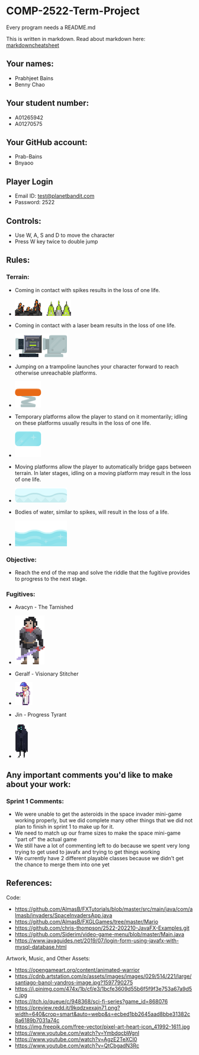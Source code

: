# COMP-2522-Term-Project

Every program needs a README.md

This is written in markdown. Read about markdown here: [markdowncheatsheet](https://www.markdownguide.org/cheat-sheet/)

## Your names:
- Prabhjeet Bains
- Benny Chao

## Your student number:
- A01265942
- A01270575

## Your GitHub account:
- Prab-Bains
- Bnyaoo

## Player Login ##
- Email ID: test@planetbandit.com
- Password: 2522

## Controls:
- Use W, A, S and D to move the character
- Press W key twice to double jump

## Rules:
### Terrain: ###
- Coming in contact with spikes results in the loss of one life.
- ![image info](./resources/assets/textures/spikes.png)


- Coming in contact with a laser beam results in the loss of one life.
- ![image info](./resources/assets/textures/lasers.png)


- Jumping on a trampoline launches your character forward to reach otherwise unreachable platforms.
- ![image info](./resources/assets/textures/springboardUp.png)


- Temporary platforms allow the player to stand on it momentarily; idling on these platforms usually results in the 
  loss of one life.


- ![image info](./resources/assets/textures/ice/iceBlock.png)


- Moving platforms allow the player to automatically bridge gaps between terrain. In later stages, idling on a 
  moving platform may result in the loss of one life.


- ![image info](./resources/assets/textures/ice/tundra_140x40.png)


- Bodies of water, similar to spikes, will result in the loss of a life.

- ![image info](./resources/assets/textures/ice/iceWater.png)

### Objective: ###

- Reach the end of the map and solve the riddle that the fugitive provides to progress to the next stage.

### Fugitives: ###

- Avacyn - The Tarnished
- ![image info](./resources/assets/textures/bosses/Avacyn.png)


- Geralf - Visionary Stitcher
- ![image info](./resources/assets/textures/bosses/Geralf.png)


- Jin - Progress Tyrant
- ![image info](./resources/assets/textures/bosses/Jin.png)

## Any important comments you'd like to make about your work:
### Sprint 1 Comments:
- We were unable to get the asteroids in the space invader mini-game working properly, but we did complete many other
things that we did not plan to finish in sprint 1 to make up for it.
- We need to match up our frame sizes to make the space mini-game "part of" the actual game
- We still have a lot of commenting left to do because we spent very long trying to get used to javafx and trying to 
get things working
- We currently have 2 different playable classes because we didn't get the chance to merge them into one yet


## References:
Code:
- https://github.com/AlmasB/FXTutorials/blob/master/src/main/java/com/almasb/invaders/SpaceInvadersApp.java
- https://github.com/AlmasB/FXGLGames/tree/master/Mario
- https://github.com/chris-thompson/2522-202210-JavaFX-Examples.git
- https://github.com/Siderim/video-game-menu/blob/master/Main.java
- https://www.javaguides.net/2019/07/login-form-using-javafx-with-mysql-database.html

Artwork, Music, and Other Assets:
- https://opengameart.org/content/animated-warrior
- https://cdnb.artstation.com/p/assets/images/images/029/514/221/large/santiago-banol-yandros-image.jpg?1597790275
- https://i.pinimg.com/474x/1b/cf/e3/1bcfe3609d55b6f5f9f3e753a67a9d5c.jpg
- https://itch.io/queue/c/948368/sci-fi-series?game_id=868076
- https://preview.redd.it/9kqdzxexajn71.png?width=640&crop=smart&auto=webp&s=ecbed1bb2645aad8bbe31382c8a6189b7031a74c
- https://img.freepik.com/free-vector/pixel-art-heart-icon_41992-1611.jpg
- https://www.youtube.com/watch?v=YmbdqcbWgnI
- https://www.youtube.com/watch?v=AgzE2TeXCl0
- https://www.youtube.com/watch?v=QtCbgadN3Rc
